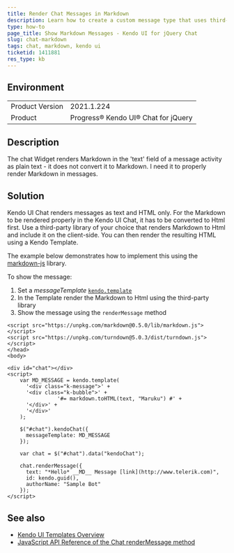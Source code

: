 ```yaml
---
title: Render Chat Messages in Markdown
description: Learn how to create a custom message type that uses third-party libraries to render Markdown in the Kendo UI for jQuery.
type: how-to
page_title: Show Markdown Messages - Kendo UI for jQuery Chat
slug: chat-markdown
tags: chat, markdown, kendo ui
ticketid: 1411881
res_type: kb
---
```


## Environment

<table>
	<tr>
		<td>Product Version</td>
		<td>2021.1.224</td>
	</tr>
	<tr>
		<td>Product</td>
		<td>Progress® Kendo UI® Chat for jQuery</td>
	</tr>
</table>


## Description

The chat Widget renders Markdown in the 'text' field of a message activity as plain text - it does not convert it to Markdown. I need it to properly render Markdown in messages.

## Solution

Kendo UI Chat renders messages as text and HTML only. For the Markdown to be rendered properly in the Kendo UI Chat, it has to be converted to Html first. Use a third-party library of your choice that renders Markdown to Html and include it on the client-side. You can then render the resulting HTML using a Kendo Template.

The example below demonstrates how to implement this using the [markdown-js](https://github.com/evilstreak/markdown-js) library.


To show the message:

1. Set a *messageTemplate* [`kendo.template`](https://docs.telerik.com/kendo-ui/api/javascript/kendo/methods/template)
1. In the Template render the Markdown to Html using the third-party library
1. Show the message using the `renderMessage` method


```dojo
<script src="https://unpkg.com/markdown@0.5.0/lib/markdown.js"></script>
<script src="https://unpkg.com/turndown@5.0.3/dist/turndown.js"></script>
</head>
<body>

<div id="chat"></div>
<script>
  	var MD_MESSAGE = kendo.template(
      '<div class="k-message">' +
      '<div class="k-bubble">' +
				'#= markdown.toHTML(text, "Maruku") #' +
      '</div>' +
      '</div>'
    );

  	$("#chat").kendoChat({
      messageTemplate: MD_MESSAGE
    });

    var chat = $("#chat").data("kendoChat");

    chat.renderMessage({
      text: "*Hello* __MD__ Message [link](http://www.telerik.com)",
      id: kendo.guid(),
      authorName: "Sample Bot"
    });
</script>
```


## See also

* [Kendo UI Templates Overview](https://docs.telerik.com/kendo-ui/framework/templates/overview)
* [JavaScript API Reference of the Chat renderMessage method](https://docs.telerik.com/kendo-ui/api/javascript/ui/chat/methods/rendermessage)
